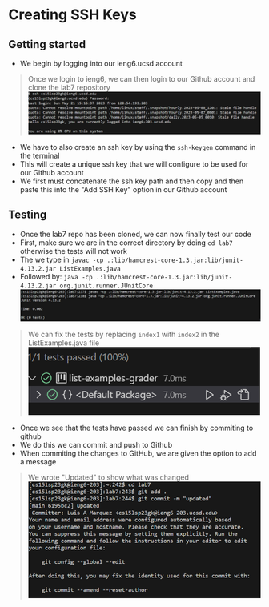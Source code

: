 # Creating SSH Keys

## Getting started
- We begin by logging into our ieng6.ucsd account 
> Once we login to ieng6, we can then login to our Github account and clone the lab7 repository 
![Image](ieng6.png)
- We have to also create an ssh key by using the `ssh-keygen` command in the terminal 
- This will create a unique ssh key that we will configure to be used for our Github account
- We first must concatenate the ssh key path and then copy and then paste this into the "Add SSH Key" option in our Github account

## Testing 
- Once the lab7 repo has been cloned, we can now finally test our code
- First, make sure we are in the correct directory by doing `cd lab7` otherwise the tests will not work 
- The we type in `javac -cp .:lib/hamcrest-core-1.3.jar:lib/junit-4.13.2.jar ListExamples.java`
- Followed by: `java -cp .:lib/hamcrest-core-1.3.jar:lib/junit-4.13.2.jar org.junit.runner.JUnitCore` 
![Image](Lab7test.png)
> We can fix the tests by replacing `index1` with `index2` in the ListExamples.java file
![Image](Test7Passsed.png)
- Once we see that the tests have passed we can finish by commiting to github
- We do this we can commit and push to Github 
- When commiting the changes to GitHub, we are given the option to add a message
> We wrote "Updated" to show what was changed
![Image](GitCommit.png)


